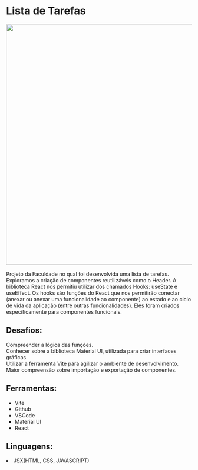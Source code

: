 # Lista de Tarefas
<div align="center">
<img width="650px" src="https://github.com/user-attachments/assets/8f6c9fbd-44ee-4253-8374-f8758febc1ab" />
</div><br>
Projeto da Faculdade no qual foi desenvolvida uma lista de tarefas. Exploramos a criação de componentes reutilizáveis como o Header. A biblioteca React nos permitiu utilizar dos chamados Hooks:
useState e useEffect.
Os hooks são funções do React que nos permitirão conectar (anexar ou anexar uma funcionalidade ao componente) ao estado e ao ciclo de vida da aplicação (entre outras funcionalidades). Eles foram criados especificamente para componentes funcionais.

## Desafios:
Compreender a lógica das funções.<br>
Conhecer sobre a biblioteca Material UI, utilizada para criar interfaces gráficas.<br>
Utilizar a ferramenta Vite para agilizar o ambiente de desenvolvimento.<br>
Maior compreensão sobre importação e exportação de componentes.

## Ferramentas:
<ul>
  <li>Vite</li>
<li>Github</li>
<li>VSCode</li>
<li>Material UI</li>
<li>React</li>
</ul>

## Linguagens:
<li>JSX(HTML, CSS, JAVASCRIPT)</li>
